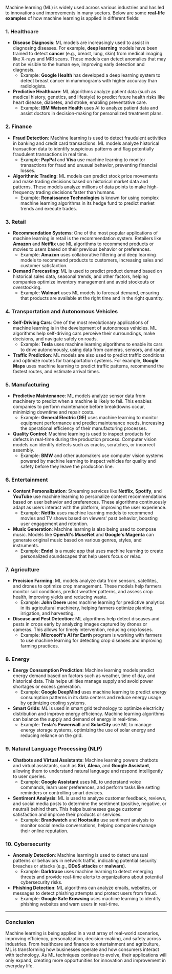 Machine learning (ML) is widely used across various industries and has led to innovations and improvements in many sectors. Below are some **real-life examples** of how machine learning is applied in different fields:

### 1. **Healthcare**
   - **Disease Diagnosis**: ML models are increasingly used to assist in diagnosing diseases. For example, **deep learning** models have been trained to detect **cancer** (e.g., breast, lung, skin) from medical imaging like X-rays and MRI scans. These models can detect anomalies that may not be visible to the human eye, improving early detection and diagnosis.
     - Example: **Google Health** has developed a deep learning system to detect breast cancer in mammograms with higher accuracy than radiologists.
   - **Predictive Healthcare**: ML algorithms analyze patient data (such as medical history, genetics, and lifestyle) to predict future health risks like heart disease, diabetes, and stroke, enabling preventative care.
     - Example: **IBM Watson Health** uses AI to analyze patient data and assist doctors in decision-making for personalized treatment plans.

### 2. **Finance**
   - **Fraud Detection**: Machine learning is used to detect fraudulent activities in banking and credit card transactions. ML models analyze historical transaction data to identify suspicious patterns and flag potentially fraudulent transactions in real time.
     - Example: **PayPal** and **Visa** use machine learning to monitor transactions for fraud and unusual behavior, preventing financial losses.
   - **Algorithmic Trading**: ML models can predict stock price movements and make trading decisions based on historical market data and patterns. These models analyze millions of data points to make high-frequency trading decisions faster than humans.
     - Example: **Renaissance Technologies** is known for using complex machine learning algorithms in its hedge fund to predict market trends and execute trades.

### 3. **Retail**
   - **Recommendation Systems**: One of the most popular applications of machine learning in retail is the recommendation system. Retailers like **Amazon** and **Netflix** use ML algorithms to recommend products or movies to users based on their previous behavior or preferences.
     - Example: **Amazon** uses collaborative filtering and deep learning models to recommend products to customers, increasing sales and customer satisfaction.
   - **Demand Forecasting**: ML is used to predict product demand based on historical sales data, seasonal trends, and other factors, helping companies optimize inventory management and avoid stockouts or overstocking.
     - Example: **Walmart** uses ML models to forecast demand, ensuring that products are available at the right time and in the right quantity.

### 4. **Transportation and Autonomous Vehicles**
   - **Self-Driving Cars**: One of the most revolutionary applications of machine learning is in the development of autonomous vehicles. ML algorithms help self-driving cars perceive their surroundings, make decisions, and navigate safely on roads.
     - Example: **Tesla** uses machine learning algorithms to enable its cars to drive autonomously, using data from cameras, sensors, and radar.
   - **Traffic Prediction**: ML models are also used to predict traffic conditions and optimize routes for transportation systems. For example, **Google Maps** uses machine learning to predict traffic patterns, recommend the fastest routes, and estimate arrival times.

### 5. **Manufacturing**
   - **Predictive Maintenance**: ML models analyze sensor data from machinery to predict when a machine is likely to fail. This enables companies to perform maintenance before breakdowns occur, minimizing downtime and repair costs.
     - Example: **General Electric (GE)** uses machine learning to monitor equipment performance and predict maintenance needs, increasing the operational efficiency of their manufacturing processes.
   - **Quality Control**: Machine learning is used to inspect products for defects in real-time during the production process. Computer vision models can identify defects such as cracks, scratches, or incorrect assembly.
     - Example: **BMW** and other automakers use computer vision systems powered by machine learning to inspect vehicles for quality and safety before they leave the production line.

### 6. **Entertainment**
   - **Content Personalization**: Streaming services like **Netflix**, **Spotify**, and **YouTube** use machine learning to personalize content recommendations based on user behavior and preferences. These algorithms continuously adapt as users interact with the platform, improving the user experience.
     - Example: **Netflix** uses machine learning models to recommend movies and TV shows based on viewers' past behavior, boosting user engagement and retention.
   - **Music Generation**: Machine learning is also being used to compose music. Models like **OpenAI's MuseNet** and **Google's Magenta** can generate original music based on various genres, styles, and instruments.
     - Example: **Endel** is a music app that uses machine learning to create personalized soundscapes that help users focus or relax.

### 7. **Agriculture**
   - **Precision Farming**: ML models analyze data from sensors, satellites, and drones to optimize crop management. These models help farmers monitor soil conditions, predict weather patterns, and assess crop health, improving yields and reducing waste.
     - Example: **John Deere** uses machine learning for predictive analytics in its agricultural machinery, helping farmers optimize planting, irrigation, and harvesting.
   - **Disease and Pest Detection**: ML algorithms help detect diseases and pests in crops early by analyzing images captured by drones or cameras. This allows for timely intervention, reducing crop losses.
     - Example: **Microsoft's AI for Earth** program is working with farmers to use machine learning for detecting crop diseases and improving farming practices.

### 8. **Energy**
   - **Energy Consumption Prediction**: Machine learning models predict energy demand based on factors such as weather, time of day, and historical data. This helps utilities manage supply and avoid power shortages or excess generation.
     - Example: **Google DeepMind** uses machine learning to predict energy consumption patterns in its data centers and reduce energy usage by optimizing cooling systems.
   - **Smart Grids**: ML is used in smart grid technology to optimize electricity distribution and improve energy efficiency. Machine learning algorithms can balance the supply and demand of energy in real-time.
     - Example: **Tesla's Powerwall** and **SolarCity** use ML to manage energy storage systems, optimizing the use of solar energy and reducing reliance on the grid.

### 9. **Natural Language Processing (NLP)**
   - **Chatbots and Virtual Assistants**: Machine learning powers chatbots and virtual assistants, such as **Siri**, **Alexa**, and **Google Assistant**, allowing them to understand natural language and respond intelligently to user queries.
     - Example: **Google Assistant** uses ML to understand voice commands, learn user preferences, and perform tasks like setting reminders or controlling smart devices.
   - **Sentiment Analysis**: ML is used to analyze customer feedback, reviews, and social media posts to determine the sentiment (positive, negative, or neutral) behind them. This helps businesses gauge customer satisfaction and improve their products or services.
     - Example: **Brandwatch** and **Hootsuite** use sentiment analysis to monitor social media conversations, helping companies manage their online reputation.

### 10. **Cybersecurity**
   - **Anomaly Detection**: Machine learning is used to detect unusual patterns or behaviors in network traffic, indicating potential security breaches or attacks (e.g., **DDoS attacks** or **malware**).
     - Example: **Darktrace** uses machine learning to detect emerging threats and provide real-time alerts to organizations about potential cybersecurity risks.
   - **Phishing Detection**: ML algorithms can analyze emails, websites, or messages to detect phishing attempts and protect users from fraud.
     - Example: **Google Safe Browsing** uses machine learning to identify phishing websites and warn users in real-time.

---

### Conclusion

Machine learning is being applied in a vast array of real-world scenarios, improving efficiency, personalization, decision-making, and safety across industries. From healthcare and finance to entertainment and agriculture, ML is transforming how businesses operate and how consumers interact with technology. As ML techniques continue to evolve, their applications will only expand, creating more opportunities for innovation and improvement in everyday life.
